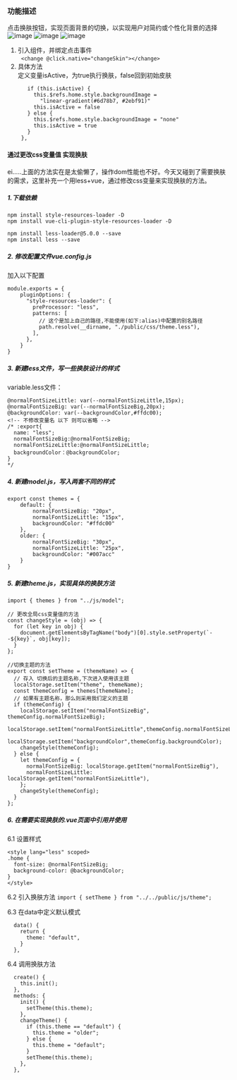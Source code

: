 ### 功能描述   
点击换肤按钮，实现页面背景的切换，以实现用户对简约或个性化背景的选择<br>
![image](https://user-images.githubusercontent.com/71962217/130625786-91a5fc6d-0ac2-4d3e-a65d-3d81a852c027.png)
![image](https://user-images.githubusercontent.com/71962217/130626470-6ebfafcc-33f9-4dae-9342-9dd096f219cd.png)
![image](https://user-images.githubusercontent.com/71962217/130626617-8a155df2-bf68-498c-a14b-70d59a0d9353.png)

1. 引入组件，并绑定点击事件 <br>``` <change @click.native="changeSkin"></change>```
2. 具体方法<br>
   定义变量isActive，为true执行换肤，false回到初始皮肤
   ```  changeSkin() {
      if (this.isActive) {
        this.$refs.home.style.backgroundImage =
          "linear-gradient(#6d78b7, #2ebf91)"
        this.isActive = false
      } else {
        this.$refs.home.style.backgroundImage = "none"
        this.isActive = true
      }
    },
    ```


#### 通过更改css变量值 实现换肤
ei.....上面的方法实在是太偷懒了，操作dom性能也不好。今天又碰到了需要换肤的需求，这里补充一个用less+vue，通过修改css变量来实现换肤的方法。
##### 1.下载依赖  
```
npm install style-resources-loader -D
npm install vue-cli-plugin-style-resources-loader -D

npm install less-loader@5.0.0 --save
npm install less --save

```
##### 2. 修改配置文件vue.config.js  
加入以下配置  
```
module.exports = {
    pluginOptions: {
      "style-resources-loader": {
        preProcessor: "less",
        patterns: [
          // 这个是加上自己的路径,不能使用(如下:alias)中配置的别名路径
          path.resolve(__dirname, "./public/css/theme.less"),
        ],
      },
    }
}
```
##### 3. 新建less文件，写一些换肤设计的样式     
variable.less文件：
```
@normalFontSizeLittle: var(--normalFontSizeLittle,15px);
@normalFontSizeBig: var(--normalFontSizeBig,20px);
@backgroundColor: var(--backgroundColor,#ffdc00);
<!-- 不修改变量名 以下 则可以省略 -->
/* :export{
  name: "less";
  normalFontSizeBig:@normalFontSizeBig;
  normalFontSizeLittle:@normalFontSizeLittle;
  backgroundColor：@backgroundColor;
}
*/
```  
##### 4. 新建model.js，写入两套不同的样式  
```
export const themes = {
    default: {
        normalFontSizeBig: "20px",
        normalFontSizeLittle: "15px",
        backgroundColor: "#ffdc00"
    },
    older: {
        normalFontSizeBig: "30px",
        normalFontSizeLittle: "25px",
        backgroundColor: "#007acc"
    }
}
```  
##### 5. 新建theme.js，实现具体的换肤方法  
```
import { themes } from "../js/model";

// 更改全局css变量值的方法
const changeStyle = (obj) => {
  for (let key in obj) {
    document.getElementsByTagName("body")[0].style.setProperty(`--${key}`, obj[key]);
  }
};

//切换主题的方法
export const setTheme = (themeName) => {
  // 存入 切换后的主题名称,下次进入使用该主题
  localStorage.setItem("theme", themeName);
  const themeConfig = themes[themeName];
  // 如果有主题名称，那么则采用我们定义的主题
  if (themeConfig) {
    localStorage.setItem("normalFontSizeBig", themeConfig.normalFontSizeBig);
    localStorage.setItem("normalFontSizeLittle",themeConfig.normalFontSizeLittle);
    localStorage.setItem("backgroundColor",themeConfig.backgroundColor);
    changeStyle(themeConfig);
  } else {
    let themeConfig = {
      normalFontSizeBig: localStorage.getItem("normalFontSizeBig"),
      normalFontSizeLittle: localStorage.getItem("normalFontSizeLittle"),
    };
    changeStyle(themeConfig);
  }
};

```  
##### 6. 在需要实现换肤的.vue页面中引用并使用     
6.1 设置样式
```
<style lang="less" scoped>
.home {
  font-size: @normalFontSizeBig;
  background-color: @backgroundColor;
}
</style>
```
6.2 引入换肤方法
 ```import { setTheme } from "../../public/js/theme";```  
 
6.3 在data中定义默认模式  
```
  data() {
    return {
      theme: "default",
    }
  },
```
6.4 调用换肤方法
```
  create() {
    this.init();
  },
  methods: {
    init() {
      setTheme(this.theme);
    },
    changeTheme() {
      if (this.theme == "default") {
        this.theme = "older";
      } else {
        this.theme = "default";
      }
      setTheme(this.theme);
    },
  },
```